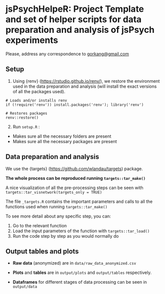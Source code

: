 # jsPsychHelpeR: Project Template and set of helper scripts for data preparation and analysis of jsPsych experiments

Please, address any correspondence to gorkang@gmail.com



## Setup

1. Using {renv} (https://rstudio.github.io/renv/), we restore the environment used in the data preparation and analysis (will install the exact versions of all the packages used).

```{r}
# Loads and/or installs renv
if (!require('renv')) install.packages('renv'); library('renv')

# Restores packages 
renv::restore()

```

2. Run `setup.R` :

  + Makes sure all the necessary folders are present  
  + Makes sure all the necessary packages are present  



## Data preparation and analysis

We use the {targets} (https://github.com/wlandau/targets) package.  
  
**The whole process can be reproduced running `targets::tar_make()`**  
  
A nice visualization of all the pre-processing steps can be seen with `targets::tar_visnetwork(targets_only = TRUE)`  

The file `_targets.R` contains the important parameters and calls to all the functions used when running `targets::tar_make()`  
  
To see more detail about any specific step, you can:
  
  1. Go to the relevant function  
  2. Load the input parameters of the function with `targets::tar_load()`  
  3. Run the code step by step as you would normally do  
  
  

## Output tables and plots

- **Raw data** (anonymized) are in `data/raw_data_anonymized.csv`  
  
- **Plots** and **tables** are in `output/plots` and `output/tables` respectively.  
	
- **Dataframes** for different stages of data processing can be seen in `output/data`  
	
